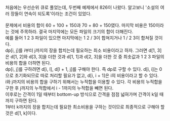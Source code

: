 처음에는 우선순위 큐로 풀었는데, 두번째 예제에서 826이 나왔다. 알고보니 '소설의 여러 장들이 연속이 되도록'이라는 조건이 있었다.
<br/>   
문제에서 비용의 합이 60 + 100 + 150과 70 + 80 + 150였다. 마지막 비용은 150이라는 것에 주목하라. 결국 마지막에는 모든 파일의 크기의 합이 더해진다.   
예를 들어 1 2 3 파일이 있으면 마지막에는 1 2 / 3이 합쳐지거나 1 / 2 3이 합쳐질 것이다.   
dp[i, j]를 i부터 j까지의 장을 합치는데 필요하는 최소 비용이라고 하자. 그러면 d[1, 3]은 d[1, 2]와 d[3, 3]을 더한 것과 d[1, 1]과 d[2, 3]을 더한 것 중 최솟값과 1 2 3 파일의 비용의 합을 더하면 된다.      
dp[i, j]를 구하려면 d[i, l], d[l + 1, j]를 구해야 한다. 즉 dp로 구할 수 있다. d[i, i]는 0으로 초기화되므로 따로 처리할 필요가 없고, d[i, i + 1]은 i의 비용이라고 할 수 있다.   
i와 j까지의 비용의 합을 구하기 위해서는 누적합을 이용할 수 있다. 각 비용의 누적합을 구한 후 j까지의 누적합에서 i - 1까지의 누적합을 빼면 된다.   
이후로는 간격이 1일 때부터 bottom-up 방식으로 간격을 점점 넓혀가며 간격이 k일 때 까지 구하면 된다.   
1부터 k까지의 장을 합치는데 필요한 최소비용을 구하는 것이므로 최종적으로 구해야 할 것은 d[1, k]이다. 